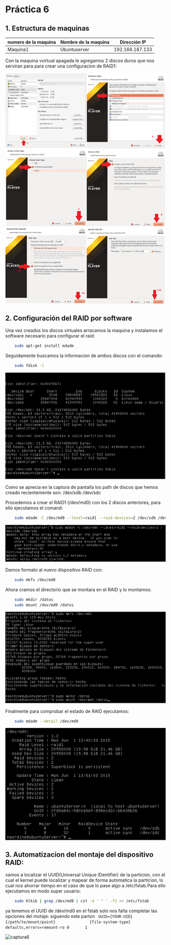 # Práctica 6

## 1. Estructura de  maquinas

numero de la maquina|Nombre de la maquina | Dirección IP
-----------|------------ | -------------
Maquina1 | Ubuntuserver | 192.168.187.133

Con la maquina vvirtual apagada le agregamos 2 discos duros que nos serviran para para crear una configuracion de RAID1:

![captura1](https://github.com/NAEL1/SWAP2015/blob/master/practica6/captura1.png)

## 2. Configuración del RAID por software

Una vez creados los discos virtuales arracamos la maquina y instalamos el software necesario para configurar el raid:

```bash
	sudo apt-get install mdadm
```

Seguidamente buscamos la informacion de ambos discos con el comando:
```bash
	sudo fdisk -l 
```

![captura2](https://github.com/NAEL1/SWAP2015/blob/master/practica6/captura2.png)

Como se aprecia en la captura de pantalla los path de discos que hemos creado recientemente son:
/dev/sdb
/dev/sdc

Procedemos a crear el RAID1 (/dev/md0) con los 2 discos anteriores, para ello ejecutamos el comand:

```bash
	sudo mdadm -C /dev/md0 --level=raid1 --raid-devices=2 /dev/sdb /dev/sdc
```

![captura3](https://github.com/NAEL1/SWAP2015/blob/master/practica6/captura3.png)

Damos formato al nuevo dispositivo RAID con:

```bash
	sudo mkfs /dev/md0
```

Ahora cramos el directorio  que se montara en el RAID y lo montamos:

``` bash
	sudo mkdir /datos
	sudo mount /dev/md0 /datos	
``` 
![captura4](https://github.com/NAEL1/SWAP2015/blob/master/practica6/captura4.png)

Finalmente para comprobar el estado de RAID ejecutamos:

``` bash
	sudo mdadm --detail /dev/md0	
```
![captura5](https://github.com/NAEL1/SWAP2015/blob/master/practica6/captura5.png)


## 3. Automatizacion del montaje del dispositivo RAID:

vamos a localizar el UUID(Universal Unique IDentifier) de la particion, con el cual el kernel puede localizar y mapear de forma automatica  la particion, lo cual nos ahorrar tiempo en el caso de que lo pase algo a /etc/fstab.Para ello ejecutamos en modo super usuario:

``` bash
	sudo blkib | grep /dev/md0 | cit -d ' " ' -f2 >> /etc/fstab
``` 
ya tenemos el UUID de /dev/md0 en el fstab solo nos falta completar las opciones del motaje:
siguendo este parton
` UUID={YOUR-UID}    {/path/to/mount/point}               {file-system-type}    defaults,errors=remount-ro 0       1`


![captura6](https://github.com/NAEL1/SWAP2015/blob/master/practica6/captura6.png)

